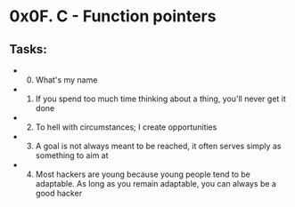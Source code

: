 # 0x0F. C - Function pointers
## Tasks:
- 0. What's my name
- 1. If you spend too much time thinking about a thing, you'll never get it done
- 2. To hell with circumstances; I create opportunities
- 3. A goal is not always meant to be reached, it often serves simply as something to aim at
- 4. Most hackers are young because young people tend to be adaptable. As long as you remain adaptable, you can always be a good hacker
